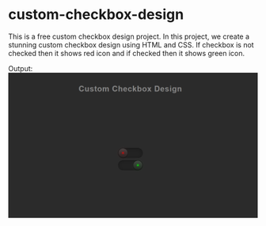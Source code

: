 # custom-checkbox-design
This is a free custom checkbox design project. In this project, we create a stunning custom checkbox design using HTML and CSS. If checkbox is not checked then it shows red icon and if checked then it shows green icon.

Output:
<img src="https://github.com/BHOLU-SINGH/custom-checkbox-design/blob/master/Output_IMG.png" />
